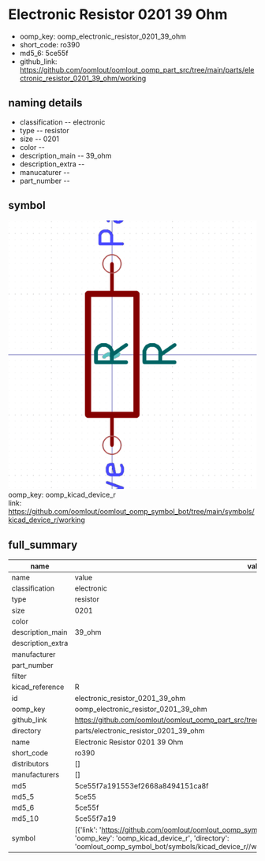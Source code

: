 # Electronic Resistor 0201 39 Ohm

  
* oomp_key: oomp_electronic_resistor_0201_39_ohm 
* short_code: ro390
* md5_6: 5ce55f  
* github_link: https://github.com/oomlout/oomlout_oomp_part_src/tree/main/parts/electronic_resistor_0201_39_ohm/working  
## naming details
* classification -- electronic
* type -- resistor
* size -- 0201
* color -- 
* description_main -- 39_ohm
* description_extra -- 
* manucaturer -- 
* part_number -- 



## symbol

![](symbol/0/working/working_600.png)  
oomp_key: oomp_kicad_device_r  
link: https://github.com/oomlout/oomlout_oomp_symbol_bot/tree/main/symbols/kicad_device_r/working  


## full_summary
| name | value | 
| --- | --- | 
| name | value | 
| classification | electronic | 
| type | resistor | 
| size | 0201 | 
| color |  | 
| description_main | 39_ohm | 
| description_extra |  | 
| manufacturer |  | 
| part_number |  | 
| filter |  | 
| kicad_reference | R | 
| id | electronic_resistor_0201_39_ohm | 
| oomp_key | oomp_electronic_resistor_0201_39_ohm | 
| github_link | https://github.com/oomlout/oomlout_oomp_part_src/tree/main/parts/electronic_resistor_0201_39_ohm/working | 
| directory | parts/electronic_resistor_0201_39_ohm | 
| name | Electronic Resistor 0201 39 Ohm | 
| short_code | ro390 | 
| distributors | [] | 
| manufacturers | [] | 
| md5 | 5ce55f7a191553ef2668a8494151ca8f | 
| md5_5 | 5ce55 | 
| md5_6 | 5ce55f | 
| md5_10 | 5ce55f7a19 | 
| symbol | [{'link': 'https://github.com/oomlout/oomlout_oomp_symbol_bot/tree/main/symbols/kicad_device_r', 'oomp_key': 'oomp_kicad_device_r', 'directory': 'oomlout_oomp_symbol_bot/symbols/kicad_device_r//working/working.kicad_sym'}] | 
